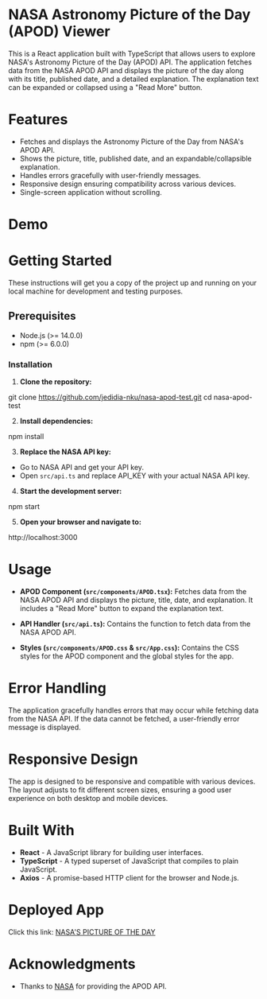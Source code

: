 # NASA Astronomy Picture of the Day (APOD) Viewer

This is a React application built with TypeScript that allows users to explore NASA's Astronomy Picture of the Day (APOD) API. The application fetches data from the NASA APOD API and displays the picture of the day along with its title, published date, and a detailed explanation. The explanation text can be expanded or collapsed using a "Read More" button.

# Features

* Fetches and displays the Astronomy Picture of the Day from NASA's APOD API.
* Shows the picture, title, published date, and an expandable/collapsible explanation.
* Handles errors gracefully with user-friendly messages.
* Responsive design ensuring compatibility across various devices.
* Single-screen application without scrolling.

# Demo

# Getting Started

These instructions will get you a copy of the project up and running on your local machine for development and testing purposes.

## Prerequisites

* Node.js (>= 14.0.0)
* npm (>= 6.0.0)

### Installation

1. **Clone the repository:**

git clone https://github.com/jedidia-nku/nasa-apod-test.git
cd nasa-apod-test

2. **Install dependencies:**

npm install

3. **Replace the NASA API key:**

* Go to NASA API and get your API key.
* Open `src/api.ts` and replace API_KEY with your actual NASA API key.

4. **Start the development server:**

npm start

5. **Open your browser and navigate to:**

http://localhost:3000

# Usage

* **APOD Component (`src/components/APOD.tsx`):** Fetches data from the NASA APOD API and displays the picture, title, date, and explanation. It includes a "Read More" button to expand the explanation text.

* **API Handler (`src/api.ts`):** Contains the function to fetch data from the NASA APOD API.
* **Styles (`src/components/APOD.css` & `src/App.css`):**  Contains the CSS styles for the APOD component and the global styles for the app.

# Error Handling

The application gracefully handles errors that may occur while fetching data from the NASA API. If the data cannot be fetched, a user-friendly error message is displayed.

# Responsive Design

The app is designed to be responsive and compatible with various devices. The layout adjusts to fit different screen sizes, ensuring a good user experience on both desktop and mobile devices.

# Built With

* **React** - A JavaScript library for building user interfaces.
* **TypeScript** - A typed superset of JavaScript that compiles to plain JavaScript.
* **Axios** - A promise-based HTTP client for the browser and Node.js.

# Deployed App
Click this link: [NASA'S PICTURE OF THE DAY](https://66ad5a5d1a567edde0e383db--sprightly-cranachan-7ade9e.netlify.app/)

# Acknowledgments

* Thanks to [NASA](https://www.nasa.gov/) for providing the APOD API.
